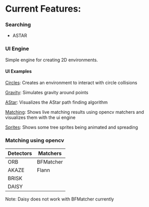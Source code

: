 # Current Features:
### Searching 
* ASTAR

### UI Engine
Simple engine for creating 2D environments. 

#### UI Examples
[Circles](examples/ui/circles): Creates an environment to interact with circle collisions

[Gravity](examples/ui/gravity): Simulates gravity around points

[AStar](examples/ui/astar): Visualizes the AStar path finding algorithm

[Matching](examples/ui/matching): Shows live matching results using opencv matchers and visualizes them with the ui engine

[Sprites](examples/ui/sprites): Shows some tree sprites being animated and spreading

### Matching using opencv 
| Detectors | Matchers  |
| --------  | --------  |
| ORB       | BFMatcher |
| AKAZE     | Flann     |
| BRISK     |           |
| DAISY     |           | 

Note: Daisy does not work with BFMatcher currently

